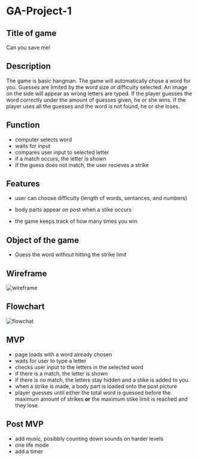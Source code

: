 # GA-Project-1
## Title of game
Can you save me!

## Description

The game is basic hangman. The game will automatically chose a word for you. Guesses are limited by the word size or difficulty selected. An image on the side will appear as wrong letters are typed. If the player guesses the word correctly under the amount of guesses given, he or she wins. If the player uses all the guesses and the word is not found, he or she loses.

## Function
- computer selects word
- waits for input
- compares user input to selected letter
- if a match occurs, the letter is shown
- if the guess does not match, the user recieves a strike

## Features
- user can choose difficulty (length of words, sentances, and numbers)

- body parts appear on post when a stike occurs
- the game keeps track of how many times you win

## Object of the game
- Guess the word without hitting the strike limit

## Wireframe

![wireframe](https://i.imgur.com/RhbsDnn.png)

## Flowchart

![flowchat](https://i.imgur.com/40MpvBZ.png)

## MVP

- page loads with a word already chosen
- waits for user to type a letter
- checks user input to the letters in the selected word
- if there is a match, the letter is shown
- if there is no match, the letters stay hidden and a stike is added to you.
- when a strike is made, a body part is loaded onto the post picture
- player guesses until either the total word is guessed before the maximum amount of strikes **or** the maximum stike limit is reached and they lose.

## Post MVP
- add music, posibbly counting down sounds on harder levels
- one life mode
- add a timer